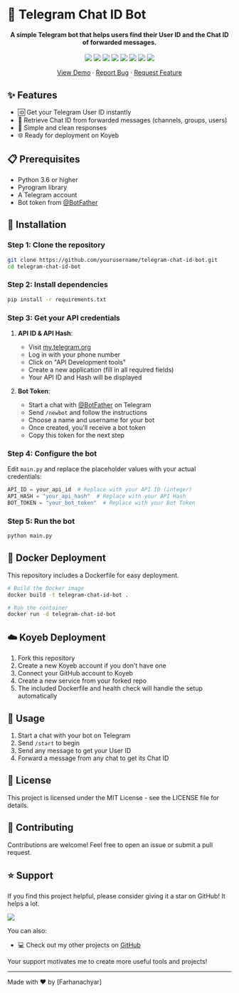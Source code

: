 # 🤖 Telegram Chat ID Bot


<p align="center">
  <h4 align="center">A simple Telegram bot that helps users find their User ID and the Chat ID of forwarded messages.</h4>

  <p align="center">
    <a href="https://codeclimate.com/github/Farhanachyar/Chat-ID-Telegram-Bot/maintainability"><img src="https://api.codeclimate.com/v1/badges/c60f42d7d0b61bd33e98/maintainability" /></a>
    <a href="https://github.com/Farhanachyar/Chat-ID-Telegram-Bot/actions/workflows/test-deploy.yml"><img src="https://github.com/Farhanachyar/Chat-ID-Telegram-Bot/actions/workflows/test-deploy.yml/badge.svg" /></a>
    <a href="https://github.com/Farhanachyar/Chat-ID-Telegram-Bot/issues"><img src="https://img.shields.io/github/issues/Farhanachyar/Chat-ID-Telegram-Bot"/></a>
    <a href="https://github.com/Farhanachyar/Chat-ID-Telegram-Bot/stargazers"><img src="https://img.shields.io/github/stars/Farhanachyar/Chat-ID-Telegram-Bot"/></a>
    <a href="https://github.com/Farhanachyar/Chat-ID-Telegram-Bot/network/members"><img src="https://img.shields.io/github/forks/Farhanachyar/Chat-ID-Telegram-Bot"/></a>
    <a href="https://github.com/Farhanachyar/Chat-ID-Telegram-Bot/commits/main"><img src="https://img.shields.io/github/last-commit/Farhanachyar/Chat-ID-Telegram-Bot/main"/></a>
    <a href="https://github.com/arifszn/gitprofile/blob/main/CONTRIBUTING.md"><img src="https://img.shields.io/badge/contributions-welcome-brightgreen.svg?style=flat"/></a>
    <a href="https://github.com/Farhanachyar/Chat-ID-Telegram-Bot/blob/main/LICENSE"><img src="https://img.shields.io/github/license/Farhanachyar/Chat-ID-Telegram-Bot"/></a>

  </p>

  <p align="center">
    <a href="https://arifszn.github.io/gitprofile">View Demo</a>
    ·
    <a href="https://github.com/arifszn/gitprofile/issues">Report Bug</a>
    ·
    <a href="https://github.com/arifszn/gitprofile/discussions">Request Feature</a>
  </p>
</p>

## ✨ Features

- 🆔 Get your Telegram User ID instantly
- 📨 Retrieve Chat ID from forwarded messages (channels, groups, users)
- 🔄 Simple and clean responses
- 🌐 Ready for deployment on Koyeb

## 📋 Prerequisites

- Python 3.6 or higher
- Pyrogram library
- A Telegram account
- Bot token from [@BotFather](https://t.me/BotFather)

## 🚀 Installation

### Step 1: Clone the repository

```bash
git clone https://github.com/yourusername/telegram-chat-id-bot.git
cd telegram-chat-id-bot
```

### Step 2: Install dependencies

```bash
pip install -r requirements.txt
```

### Step 3: Get your API credentials

1. **API ID & API Hash**:
   - Visit [my.telegram.org](https://my.telegram.org/auth)
   - Log in with your phone number
   - Click on "API Development tools"
   - Create a new application (fill in all required fields)
   - Your API ID and Hash will be displayed

2. **Bot Token**:
   - Start a chat with [@BotFather](https://t.me/BotFather) on Telegram
   - Send `/newbot` and follow the instructions
   - Choose a name and username for your bot
   - Once created, you'll receive a bot token
   - Copy this token for the next step

### Step 4: Configure the bot

Edit `main.py` and replace the placeholder values with your actual credentials:

```python
API_ID = your_api_id  # Replace with your API ID (integer)
API_HASH = "your_api_hash"  # Replace with your API Hash
BOT_TOKEN = "your_bot_token"  # Replace with your Bot Token
```

### Step 5: Run the bot

```bash
python main.py
```

## 🐳 Docker Deployment

This repository includes a Dockerfile for easy deployment.

```bash
# Build the Docker image
docker build -t telegram-chat-id-bot .

# Run the container
docker run -d telegram-chat-id-bot
```

## ☁️ Koyeb Deployment

1. Fork this repository
2. Create a new Koyeb account if you don't have one
3. Connect your GitHub account to Koyeb
4. Create a new service from your forked repo
5. The included Dockerfile and health check will handle the setup automatically

## 📝 Usage

1. Start a chat with your bot on Telegram
2. Send `/start` to begin
3. Send any message to get your User ID
4. Forward a message from any chat to get its Chat ID

## 📄 License

This project is licensed under the MIT License - see the LICENSE file for details.

## 🤝 Contributing

Contributions are welcome! Feel free to open an issue or submit a pull request.

## ⭐ Support

If you find this project helpful, please consider giving it a star on GitHub! It helps a lot.

<a href="https://github.com/Farhanachyar/Chat-ID-Telegram-Bot/stargazers"><img src="https://img.shields.io/github/stars/farhanachyar/Chat-ID-Telegram-Bot"/></a>

You can also:
- 💻 Check out my other projects on [GitHub](https://github.com/farhanachyar)


Your support motivates me to create more useful tools and projects!

---

Made with ❤️ by [Farhanachyar]
